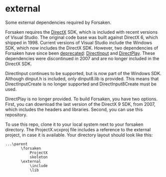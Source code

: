 # external

Some external dependencies required by Forsaken.

Forsaken requires the [DirectX](https://en.wikipedia.org/wiki/DirectX) SDK, which is included with recent versions of Visual Studio.
The original code base was built against DirectX 6, which shipped in 1998.
Current versions of Visual Studio include the Windows SDK, which now includes the DirectX SDK.
However, two dependencies of Forsaken have since been [deprecated](http://blogs.msdn.com/b/chuckw/archive/2012/08/22/directx-sdk-s-of-a-certain-age.aspx): [DirectInput](https://en.wikipedia.org/wiki/DirectInput) and [DirectPlay](https://en.wikipedia.org/wiki/DirectPlay).
These dependencies were discontinued in 2007 and are no longer included in the DirectX SDK.

DirectInput continues to be supported, but is now part of the Windows SDK.
Although dinput.h is included, only dinput8.lib is provided.
This means that DirectInputCreate is no longer supported and DirectInput8Create must be used.

DirectPlay is no longer provided.
To build Forsaken, you have two options.
First, you can download the last version of the DirectX 9 SDK, from 2007, which includes the headers and libraries.
Second, you can use this repository.

To use this repo, clone it to your local system next to your forsaken directory.
The ProjectX.vcxproj file includes a reference to the external project, in case it is available.
Your directory layout should look like this:

```
...\parent
       \forsaken
           ProjectX
           skeleton
       \external
           \include
           \lib
```
